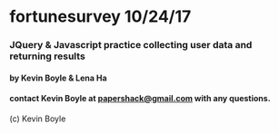 # fortunesurvey 10/24/17

### JQuery & Javascript practice collecting user data and returning results

#### by Kevin Boyle & Lena Ha
#### contact Kevin Boyle at papershack@gmail.com with any questions.
(c) Kevin Boyle
